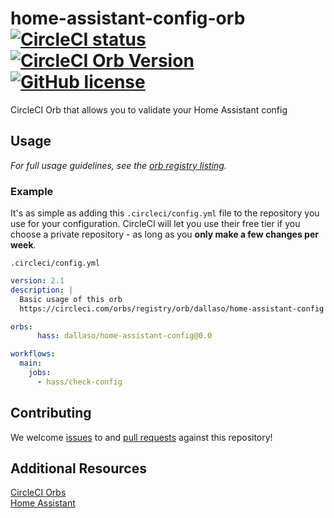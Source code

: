 # home-assistant-config-orb [![CircleCI status](https://circleci.com/gh/DallasO/home-assistant-config-orb.svg "CircleCI status")](https://circleci.com/gh/DallasO/home-assistant-config-orb) [![CircleCI Orb Version](https://img.shields.io/badge/endpoint.svg?url=https://badges.circleci.io/orb/dallaso/home-assistant-config)](https://circleci.com/orbs/registry/orb/dallaso/home-assistant-config) [![GitHub license](https://img.shields.io/badge/license-MIT-blue.svg)](https://raw.githubusercontent.com/DallasO/home-assistant-config-orb/master/LICENSE)
CircleCI Orb that allows you to validate your Home Assistant config

## Usage

_For full usage guidelines, see the [orb registry listing](http://circleci.com/orbs/registry/orb/dallaso/home-assistant-config)._

### Example
It's as simple as adding this `.circleci/config.yml` file to the repository you use for your configuration. CircleCI will let you use their free tier if you choose a private repository - as long as you **only make a few changes per week**.

`.circleci/config.yml`
```yaml
version: 2.1
description: |
  Basic usage of this orb
  https://circleci.com/orbs/registry/orb/dallaso/home-assistant-config

orbs:
      hass: dallaso/home-assistant-config@0.0

workflows:
  main:
    jobs:
      - hass/check-config
```

## Contributing

We welcome [issues](https://github.com/DallasO/home-assistant-config-orb/issues) to and [pull requests](https://github.com/DallasO/home-assistant-config-orb/pulls) against this repository!

## Additional Resources
[CircleCI Orbs](https://circleci.com/docs/2.0/orb-intro/#section=configuration)  
[Home Assistant](https://www.home-assistant.io/)  